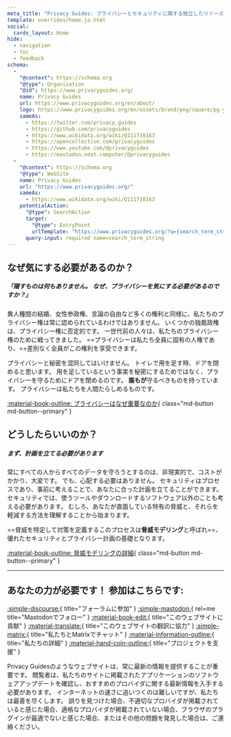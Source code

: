 ```yaml
---
meta_title: "Privacy Guides: プライバシーとセキュリティに関する独立したリソース"
template: overrides/home.ja.html
social:
  cards_layout: Home
hide:
  - navigation
  - toc
  - feedback
schema:
  - 
    "@context": https://schema.org
    "@type": Organization
    "@id": https://www.privacyguides.org/
    name: Privacy Guides
    url: https://www.privacyguides.org/en/about/
    logo: https://www.privacyguides.org/en/assets/brand/png/square/pg-yellow.png
    sameAs:
      - https://twitter.com/privacy_guides
      - https://github.com/privacyguides
      - https://www.wikidata.org/wiki/Q111710163
      - https://opencollective.com/privacyguides
      - https://www.youtube.com/@privacyguides
      - https://mastodon.neat.computer/@privacyguides
  - 
    "@context": https://schema.org
    "@type": WebSite
    name: Privacy Guides
    url: "https://www.privacyguides.org/"
    sameAs:
      - https://www.wikidata.org/wiki/Q111710163
    potentialAction:
      "@type": SearchAction
      target:
        "@type": EntryPoint
        urlTemplate: "https://www.privacyguides.org/?q={search_term_string}"
      query-input: required name=search_term_string
---
```


<!-- markdownlint-disable-next-line -->
## なぜ気にする必要があるのか？

##### 「隠すものは何もありません。 なぜ、プライバシーを気にする必要があるのですか？」

異人種間の結婚、女性参政権、言論の自由など多くの権利と同様に、私たちのプライバシー権は常に認められているわけではありません。 いくつかの独裁政権は、プライバシー権に否定的です。 一世代前の人々は、私たちのプライバシー権のために戦ってきました。 ==プライバシーは私たち全員に固有の人権であり、==差別なく全員がこの権利を享受できます。

プライバシーと秘密を混同してはいけません。 トイレで用を足す時、ドアを閉めると思います。 用を足しているという事実を秘密にするためではなく、プライバシーを守るためにドアを閉めるのです。 **誰もが**守るべきものを持っています。 プライバシーは私たちを人間たらしめるものです。

[:material-book-outline: プライバシーはなぜ重要なのか](basics/why-privacy-matters.md){ class="md-button md-button--primary" }

## どうしたらいいのか？

##### まず、計画を立てる必要があります

常にすべての人からすべてのデータを守ろうとするのは、非現実的で、コストがかかり、大変です。 でも、心配する必要はありません。 セキュリティはプロセスであり、事前に考えることで、あなたに合った計画を立てることができます。 セキュリティでは、使うツールやダウンロードするソフトウェア以外のことも考える必要があります。 むしろ、あなたが直面している特有の脅威と、それらを軽減する方法を理解することから始まります。

==脅威を特定して対策を定義するこのプロセスは**脅威モデリング**と呼ばれ==、優れたセキュリティとプライバシー計画の基礎となります。

[:material-book-outline: 脅威モデリングの詳細](basics/threat-modeling.md){ class="md-button md-button--primary" }

---

## あなたの力が必要です！ 参加はこちらです:

[:simple-discourse:](https://discuss.privacyguides.net/){ title="フォーラムに参加" }
[:simple-mastodon:](https://mastodon.neat.computer/@privacyguides){ rel=me title="Mastodonでフォロー" }
[:material-book-edit:](https://github.com/privacyguides/privacyguides.org){ title="このウェブサイトに貢献" }
[:material-translate:](https://matrix.to/#/#pg-i18n:aragon.sh){ title="このウェブサイトの翻訳に協力" }
[:simple-matrix:](https://matrix.to/#/#privacyguides:matrix.org){ title="私たちとMatrixでチャット" }
[:material-information-outline:](about/index.md){ title="私たちの詳細" }
[:material-hand-coin-outline:](about/donate.md){ title="プロジェクトを支援" }

Privacy Guidesのようなウェブサイトは、常に最新の情報を提供することが重要です。 閲覧者は、私たちのサイトに掲載されたアプリケーションのソフトウェアアップデートを確認し、おすすめのプロバイダに関する最新情報を入手する必要があります。 インターネットの速さに追いつくのは難しいですが、私たちは最善を尽くします。 誤りを見つけた場合、不適切なプロバイダが掲載されていると感じた場合、適格なプロバイダが掲載されていない場合、ブラウザのプラグインが最適でないと感じた場合、またはその他の問題を発見した場合は、ご連絡ください。
